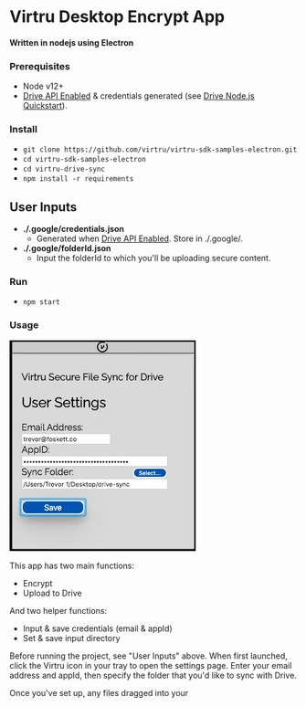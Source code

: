 # Virtru Desktop Encrypt App

#### Written in nodejs using Electron


### Prerequisites
* Node v12+
* [Drive API Enabled](https://developers.google.com/drive/api/v3/enable-drive-api) & credentials generated (see [Drive Node.js Quickstart](https://developers.google.com/drive/api/v3/quickstart/nodejs)).

### Install
* `git clone https://github.com/virtru/virtru-sdk-samples-electron.git`
* `cd virtru-sdk-samples-electron`
* `cd virtru-drive-sync`
* `npm install -r requirements`

## User Inputs
- **./.google/credentials.json**
  - Generated when [Drive API Enabled](https://developers.google.com/drive/api/v3/enable-drive-api).  Store in ./.google/.
- **./.google/folderId.json**
  - Input the folderId to which you'll be uploading secure content.  

### Run
* `npm start`

### Usage

![Settings](./images/settings-screenshot.png)

This app has two main functions:
* Encrypt
* Upload to Drive

And two helper functions:
* Input & save credentials (email & appId)
* Set & save input directory

Before running the project, see "User Inputs" above.
When first launched, click the Virtru icon in your tray to open the settings page.  Enter your email address and appId, then specify the folder that you'd like to sync with Drive.

Once you've set up, any files dragged into your 




